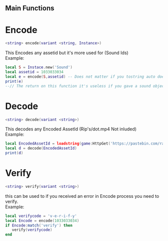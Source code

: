 ## Main Functions

# Encode
```lua
<string> encode(variant <string, Instance>)
```
This Encodes any assetid but it's more used for (Sound Ids)
<br>
Example:
```lua
local S = Instace.new('Sound')
local assetid = 1033033034
local e = encode(S,assetid) -- Does not matter if you tostring auto does it in the function
print(e)
--// The return on this function it's useless if you gave a sound object to write the assetid to sound Instance.
```

# Decode
```lua
<string> decode(variant <string>)
```
This decodes any Encoded AssetId (Rip's/dot.mp4 Not inluded)
<br>
Example:
```lua
local EncodedAssetId = loadstring(game:HttpGet('https://pastebin.com/raw/7ZggHq7Y',true)()
local d = decode(EncodedAssetId)
print(d)
```

# Verify
```lua
<string> verify(variant <string>)
```
this can be used to if you received an error in Encode process you need to verify.
<br>
Example:
```lua
local verifycode = 'v-e-r-i-f-y'
local Encode = encode(1033033034)
if Encode:match('verify') then
   verify(verifycode)
end
```
